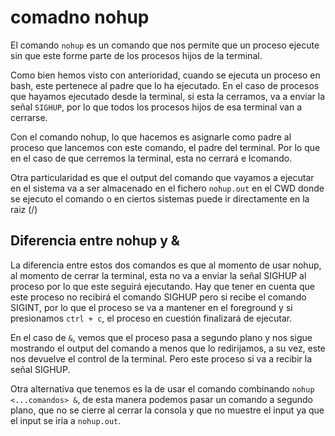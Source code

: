 # comadno nohup

El comando `nohup` es un comando que nos permite que un proceso ejecute sin que este forme parte de los procesos hijos de la terminal.

Como bien hemos visto con anterioridad, cuando se ejecuta un proceso en bash, este pertenece al padre que lo ha ejecutado. En el caso de procesos que hayamos ejecutado desde la terminal, si esta la cerramos, va a enviar la señal `SIGHUP`, por lo que todos los procesos hijos de esa terminal van a cerrarse.


Con el comando nohup, lo que hacemos es asignarle como padre al proceso que lancemos con este comando, el padre del terminal. Por lo que en el caso de que cerremos la terminal, esta no cerrará e lcomando.

Otra particularidad es que el output del comando que vayamos a ejecutar en el sistema va a ser almacenado en el fichero `nohup.out` en el CWD donde se ejecuto el comando o en ciertos sistemas puede ir directamente en la raiz (/)

## Diferencia entre nohup y &

La diferencia entre estos dos comandos es que al momento de usar nohup, al momento de cerrar la terminal, esta no va a enviar la señal SIGHUP al proceso por lo que este seguirá ejecutando. Hay que tener en cuenta que este proceso no recibirá el comando SIGHUP pero si recibe el comando SIGINT, por lo que el proceso se va a mantener en el foreground y si presionamos `ctrl + c`, el proceso en cuestión finalizará de ejecutar.

En el caso de `&`, vemos que el proceso pasa a segundo plano y nos sigue mostrando el output del comando a menos que lo redirijamos, a su vez, este nos devuelve el control de la terminal. Pero este proceso si va a recibir la señal SIGHUP. 

Otra alternativa que tenemos es la de usar el comando combinando `nohup <...comandos> &`, de esta manera podemos pasar un comando a segundo plano, que no se cierre al cerrar la consola y que no muestre el input ya que el input se iria a `nohup.out`.


